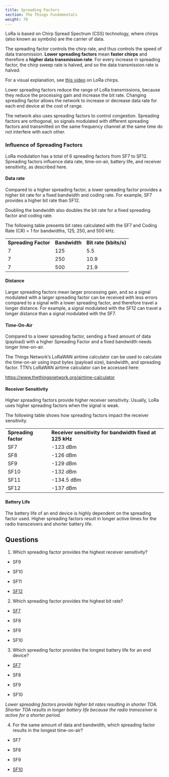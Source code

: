 ```yaml
---
title: Spreading Factors
section: The Things Fundamentals
weight: 70
---
```


LoRa is based on Chirp Spread Spectrum (CSS) technology, where chirps (also known as symbols) are the carrier of data.

The spreading factor controls the chirp rate, and thus controls the speed of data transmission. **Lower spreading factors** mean **faster chirps** and therefore a **higher data transmission rate**. For every increase in spreading factor, the chirp sweep rate is halved, and so the data transmission rate is halved.

For a visual explanation, see [this video](https://www.youtube.com/watch?v=dxYY097QNs0) on LoRa chirps.

Lower spreading factors reduce the range of LoRa transmissions, because they reduce the processing gain and increase the bit rate. Changing spreading factor allows the network to increase or decrease data rate for each end device at the cost of range.

The network also uses spreading factors to control congestion. Spreading factors are orthogonal, so signals modulated with different spreading factors and transmitted on the same frequency channel at the same time do not interfere with each other.

### Influence of Spreading Factors

LoRa modulation has a total of 6 spreading factors from SF7 to SF12. Spreading factors influence data rate, time-on-air, battery life, and receiver sensitivity, as described here.

#### Data rate

Compared to a higher spreading factor, a lower spreading factor provides a higher bit rate for a fixed bandwidth and coding rate. For example, SF7 provides a higher bit rate than SF12.

Doubling the bandwidth also doubles the bit rate for a fixed spreading factor and coding rate.

The following table presents bit rates calculated with the SF7 and Coding Rate (CR) = 1 for bandwidths, 125, 250, and 500 kHz.


<table>
  <tr>
   <td>
<strong>Spreading Factor</strong>
   </td>
   <td><strong>Bandwidth</strong>
   </td>
   <td><strong>Bit rate (kbits/s)</strong>
   </td>
  </tr>
  <tr>
   <td>7
   </td>
   <td>125
   </td>
   <td>5.5
   </td>
  </tr>
  <tr>
   <td>7
   </td>
   <td>250
   </td>
   <td>10.9
   </td>
  </tr>
  <tr>
   <td>7
   </td>
   <td>500
   </td>
   <td>21.9
   </td>
  </tr>
</table>

#### Distance

Larger spreading factors mean larger processing gain, and so a signal modulated with a larger spreading factor can be received with less errors compared to a signal with a lower spreading factor, and therefore travel a longer distance. For example, a signal modulated with the SF12 can travel a longer distance than a signal modulated with the SF7.

#### Time-On-Air

Compared to a lower spreading factor, sending a fixed amount of data (payload) with a higher Spreading Factor and a fixed bandwidth needs longer time-on-air.

The Things Network’s LoRaWAN airtime calculator can be used to calculate the time-on-air using input bytes (payload size), bandwidth, and spreading factor. TTN’s LoRaWAN airtime calculator can be accessed here:

<span style="text-decoration:underline;">https://www.thethingsnetwork.org/airtime-calculator</span>

#### Receiver Sensitivity

Higher spreading factors provide higher receiver sensitivity. Usually, LoRa uses higher spreading factors when the signal is weak.

The following table shows how spreading factors impact the receiver sensitivity. 

<table>
  <tr>
   <td>
<strong>Spreading factor</strong>
   </td>
   <td><strong>Receiver sensitivity for bandwidth fixed at 125 kHz</strong>
   </td>
  </tr>
  <tr>
   <td>SF7
   </td>
   <td>-123 dBm
   </td>
  </tr>
  <tr>
   <td>SF8
   </td>
   <td>-126 dBm
   </td>
  </tr>
  <tr>
   <td>SF9
   </td>
   <td>-129 dBm
   </td>
  </tr>
  <tr>
   <td>SF10
   </td>
   <td>-132 dBm
   </td>
  </tr>
  <tr>
   <td>SF11
   </td>
   <td>-134.5 dBm
   </td>
  </tr>
  <tr>
   <td>SF12
   </td>
   <td>-137 dBm
   </td>
  </tr>
</table>

#### Battery Life

The battery life of an end device is highly dependent on the spreading factor used. Higher spreading factors result in longer active times for the radio transceivers and shorter battery life.

## Questions

1. Which spreading factor provides the highest receiver sensitivity?

- SF9

- SF10

- SF11

- <span style="text-decoration:underline;">SF12</span>

2. Which spreading factor provides the highest bit rate?

- <span style="text-decoration:underline;">SF7</span>

- SF8

- SF9

- SF10

3. Which spreading factor provides the longest battery life for an end device?

- <span style="text-decoration:underline;">SF7</span>

- SF8

- SF9

- SF10

_Lower spreading factors provide higher bit rates resulting in shorter TOA. Shorter TOA results in longer battery life because the radio transceiver is active for a shorter period._

4. For the same amount of data and bandwidth, which spreading factor results in the longest time-on-air?

- SF7

- SF8

- SF9

- <span style="text-decoration:underline;">SF10</span>
